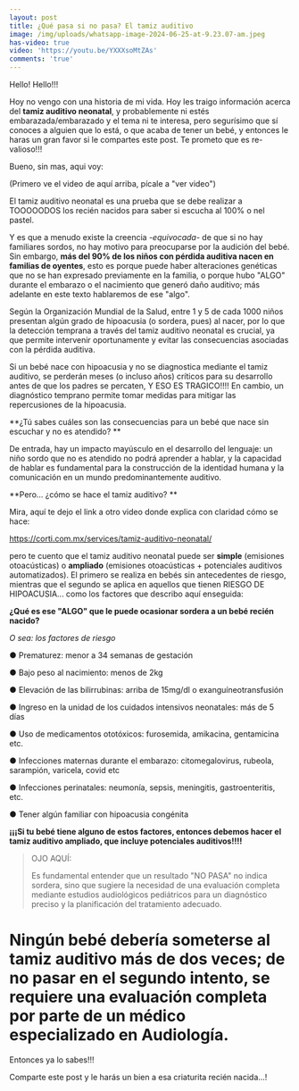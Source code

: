 ```yaml
---
layout: post
title: ¿Qué pasa si no pasa? El tamiz auditivo
image: /img/uploads/whatsapp-image-2024-06-25-at-9.23.07-am.jpeg
has-video: true
video: 'https://youtu.be/YXXXsoMtZAs'
comments: 'true'
---
```

Hello! Hello!!!   

Hoy no vengo con una historia de mi vida.  Hoy les traigo información acerca del  **tamiz auditivo neonatal**,  y probablemente ni estés embarazada/embarazado y el tema ni te interesa, pero segurísimo que sí conoces a alguien que lo está, o que acaba de tener un bebé, y entonces le haras un gran favor si le compartes este post. Te prometo que es re-valioso!!! 

Bueno, sin mas, aqui voy: 

(Primero ve el video de aquí arriba, pícale a "ver video")

El tamiz auditivo neonatal es una prueba que se debe realizar a TOOOOODOS los recién nacidos para saber si escucha al 100% o nel pastel. 

Y es que a menudo existe la creencia -_equivocada-_ de que si no hay familiares sordos, no hay motivo para preocuparse por la audición del bebé. Sin embargo, **más del 90% de los niños con pérdida auditiva nacen en familias de oyentes**, esto es porque puede haber alteraciones genéticas  que no se han expresado previamente en la familia, o porque hubo "ALGO" durante el embarazo o el nacimiento que generó daño auditivo;  más adelante en este texto hablaremos de ese "algo".

Según la Organización Mundial de la Salud, entre 1 y 5 de cada 1000 niños presentan algún grado de hipoacusia (o sordera, pues) al nacer, por lo que la detección temprana a través del tamiz auditivo neonatal es crucial, ya que permite intervenir oportunamente y evitar las consecuencias asociadas con la pérdida auditiva.

Si un bebé nace con hipoacusia y no se diagnostica mediante el tamiz auditivo, se perderán meses (o incluso años) críticos para su desarrollo antes de que los padres se percaten, Y ESO ES TRAGICO!!!!  En cambio, un diagnóstico temprano permite tomar medidas para mitigar las repercusiones de la hipoacusia.

**¿Tú sabes cuáles son las consecuencias para un bebé que nace sin escuchar y no es atendido? **

De entrada, hay un impacto mayúsculo en el desarrollo del lenguaje: un niño sordo que no es atendido no podrá aprender a hablar, y la capacidad de hablar es fundamental para la construcción de la identidad humana y la comunicación en un mundo predominantemente auditivo. 

**Pero... ¿cómo se hace el tamiz auditivo? **

Mira, aquí te dejo el link a otro video donde explica con claridad cómo se hace: 

<https://corti.com.mx/services/tamiz-auditivo-neonatal/>

pero te cuento que el tamiz auditivo neonatal puede ser **simple** (emisiones otoacústicas) o **ampliado** (emisiones otoacústicas + potenciales auditivos automatizados). El primero se realiza en bebés sin antecedentes de riesgo, mientras que el segundo se aplica en aquellos que tienen RIESGO DE HIPOACUSIA... como los factores que describo aquí enseguida:

**¿Qué es ese "ALGO" que le puede ocasionar sordera a un bebé recién nacido?**

_O sea: los factores de riesgo_ 

●	Prematurez: menor a 34 semanas de gestación

●	Bajo peso al nacimiento: menos de 2kg

●	Elevación de las bilirrubinas: arriba de 15mg/dl o exanguíneotransfusión

●	Ingreso en la unidad de los cuidados intensivos neonatales:  más de 5 días

●	Uso de medicamentos ototóxicos: furosemida, amikacina, gentamicina etc.

●	Infecciones maternas durante el embarazo: citomegalovirus, rubeola, sarampión, varicela, covid etc

●	Infecciones perinatales: neumonía, sepsis, meningitis,  gastroenteritis, etc.

●	Tener algún familiar con hipoacusia congénita 

**¡¡¡Si tu bebé tiene alguno de estos factores, entonces debemos hacer el tamiz auditivo ampliado, que incluye potenciales auditivos!!!!**

> OJO AQUÍ:
>
> Es fundamental entender que un resultado "NO PASA" no indica sordera, sino que sugiere la necesidad de una evaluación completa mediante estudios audiológicos pediátricos para un diagnóstico preciso y la planificación del tratamiento adecuado. 

# Ningún bebé debería someterse al tamiz auditivo más de dos veces; de no pasar en el segundo intento, se requiere una evaluación completa por parte de un médico especializado en Audiología.

Entonces ya lo sabes!!!

Comparte este post y le harás un bien a esa criaturita recién nacida...!
